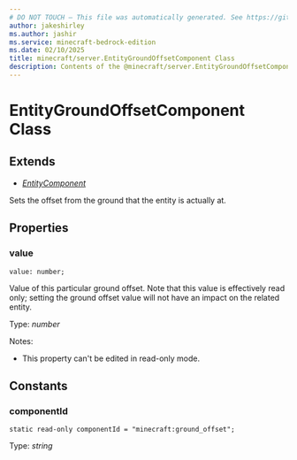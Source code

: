 ```yaml
---
# DO NOT TOUCH — This file was automatically generated. See https://github.com/mojang/minecraftapidocsgenerator to modify descriptions, examples, etc.
author: jakeshirley
ms.author: jashir
ms.service: minecraft-bedrock-edition
ms.date: 02/10/2025
title: minecraft/server.EntityGroundOffsetComponent Class
description: Contents of the @minecraft/server.EntityGroundOffsetComponent class.
---
```

# EntityGroundOffsetComponent Class

## Extends
- [*EntityComponent*](EntityComponent.md)

Sets the offset from the ground that the entity is actually at.

## Properties

### **value**
`value: number;`

Value of this particular ground offset. Note that this value is effectively read only; setting the ground offset value will not have an impact on the related entity.

Type: *number*

Notes:
  - This property can't be edited in read-only mode.

## Constants

### **componentId**
`static read-only componentId = "minecraft:ground_offset";`

Type: *string*
